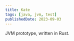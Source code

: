 ```yaml
---
title: Kate
tags: [java, jvm, test]
publishedDate: 2023-09-03
---
```

JVM prototype, written in Rust.